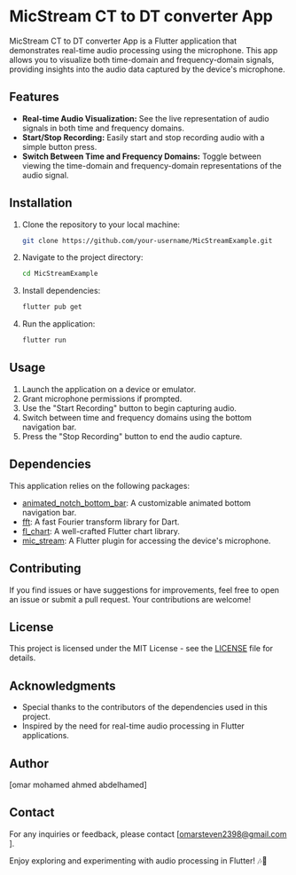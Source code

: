 # MicStream CT to DT converter App

MicStream CT to DT converter App is a Flutter application that demonstrates real-time audio processing using the microphone. This app allows you to visualize both time-domain and frequency-domain signals, providing insights into the audio data captured by the device's microphone.

## Features

- **Real-time Audio Visualization:** See the live representation of audio signals in both time and frequency domains.
- **Start/Stop Recording:** Easily start and stop recording audio with a simple button press.
- **Switch Between Time and Frequency Domains:** Toggle between viewing the time-domain and frequency-domain representations of the audio signal.

## Installation

1. Clone the repository to your local machine:

    ```bash
    git clone https://github.com/your-username/MicStreamExample.git
    ```

2. Navigate to the project directory:

    ```bash
    cd MicStreamExample
    ```

3. Install dependencies:

    ```bash
    flutter pub get
    ```

4. Run the application:

    ```bash
    flutter run
    ```

## Usage

1. Launch the application on a device or emulator.
2. Grant microphone permissions if prompted.
3. Use the "Start Recording" button to begin capturing audio.
4. Switch between time and frequency domains using the bottom navigation bar.
5. Press the "Stop Recording" button to end the audio capture.

## Dependencies

This application relies on the following packages:

- [animated_notch_bottom_bar](https://pub.dev/packages/animated_notch_bottom_bar): A customizable animated bottom navigation bar.
- [fft](https://pub.dev/packages/fft): A fast Fourier transform library for Dart.
- [fl_chart](https://pub.dev/packages/fl_chart): A well-crafted Flutter chart library.
- [mic_stream](https://pub.dev/packages/mic_stream): A Flutter plugin for accessing the device's microphone.

## Contributing

If you find issues or have suggestions for improvements, feel free to open an issue or submit a pull request. Your contributions are welcome!

## License

This project is licensed under the MIT License - see the [LICENSE](LICENSE) file for details.

## Acknowledgments

- Special thanks to the contributors of the dependencies used in this project.
- Inspired by the need for real-time audio processing in Flutter applications.

## Author

[omar mohamed ahmed abdelhamed]

## Contact

For any inquiries or feedback, please contact [omarsteven2398@gmail.com ].

Enjoy exploring and experimenting with audio processing in Flutter! 🎶🚀
